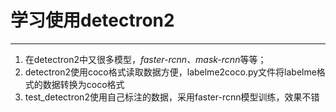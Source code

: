 # 学习使用detectron2
----
   1. 在detectron2中又很多模型，*faster-rcnn、mask-rcnn*等等；
   2. detectron2使用coco格式读取数据方便，labelme2coco.py文件将labelme格式的数据转换为coco格式
   3. test_detectron2使用自己标注的数据，采用faster-rcnn模型训练，效果不错